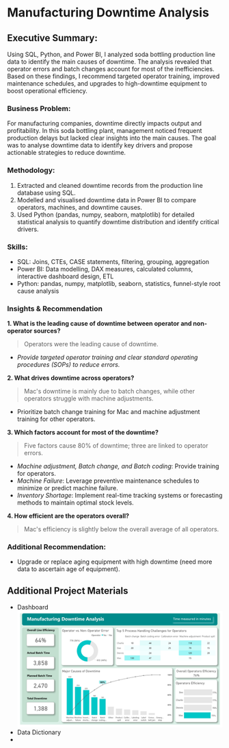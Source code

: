 # Manufacturing Downtime Analysis

## Executive Summary:
Using SQL, Python, and Power BI, I analyzed soda bottling production line data to identify the main causes of downtime. The analysis revealed that operator errors and batch changes account for most of the inefficiencies. Based on these findings, I recommend targeted operator training, improved maintenance schedules, and upgrades to high-downtime equipment to boost operational efficiency.

### Business Problem:
For manufacturing companies, downtime directly impacts output and profitability. In this soda bottling plant, management noticed frequent production delays but lacked clear insights into the main causes. The goal was to analyse downtime data to identify key drivers and propose actionable strategies to reduce downtime.

### Methodology:
1. Extracted and cleaned downtime records from the production line database using SQL.
2. Modelled and visualised downtime data in Power BI to compare operators, machines, and downtime causes.
3. Used Python (pandas, numpy, seaborn, matplotlib) for detailed statistical analysis to quantify downtime distribution and identify critical drivers.

### Skills:
- SQL: Joins, CTEs, CASE statements, filtering, grouping, aggregation
- Power BI: Data modelling, DAX measures, calculated columns, interactive dashboard design, ETL
- Python: pandas, numpy, matplotlib, seaborn, statistics, funnel-style root cause analysis

### Insights & Recommendation
**1. What is the leading cause of downtime between operator and non-operator sources?**
> Operators were the leading cause of downtime.
- *Provide targeted operator training and clear standard operating procedures (SOPs) to reduce errors.*

**2. What drives downtime across operators?**
> Mac's downtime is mainly due to batch changes, while other operators struggle with machine adjustments.
- Prioritize batch change training for Mac and machine adjustment training for other operators.
  
**3. Which factors account for most of the downtime?**
> Five factors cause 80% of downtime; three are linked to operator errors.
- *Machine adjustment, Batch change, and Batch coding*: Provide training for operators.
- *Machine Failure*: Leverage preventive maintenance schedules to minimize or predict machine failure.
- *Inventory Shortage*: Implement real-time tracking systems or forecasting methods to maintain optimal stock levels.

**4. How efficient are the operators overall?**
> Mac's efficiency is slightly below the overall average of all operators.

### Additional Recommendation:
- Upgrade or replace aging equipment with high downtime (need more data to ascertain age of equipment).






## Additional Project Materials
- Dashboard
![manufacturing downtime report.jpg](https://github.com/jakejosh6751/Manufacturing-Downtime-Analysis-/blob/main/manufacturing%20downtime%20report.jpg)
- Data Dictionary
- 

